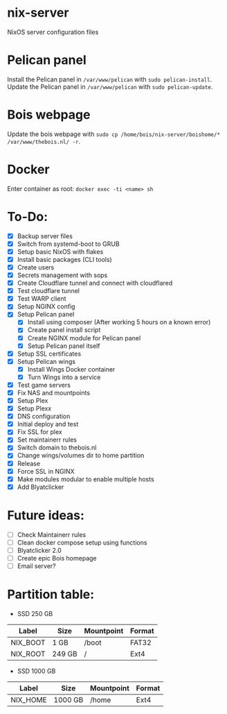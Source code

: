 # nix-server
NixOS server configuration files

# Pelican panel
Install the Pelican panel in ```/var/www/pelican``` with ```sudo pelican-install```. \
Update the Pelican panel in ```/var/www/pelican``` with ```sudo pelican-update```. 

# Bois webpage
Update the bois webpage with ```sudo cp /home/bois/nix-server/boishome/* /var/www/thebois.nl/ -r```.

# Docker
Enter container as root: ```docker exec -ti <name> sh```

# To-Do: 
- [X] Backup server files 
- [X] Switch from systemd-boot to GRUB
- [X] Setup basic NixOS with flakes
- [X] Install basic packages (CLI tools)
- [X] Create users
- [X] Secrets management with sops
- [X] Create Cloudflare tunnel and connect with cloudflared
- [X] Test cloudflare tunnel 
- [X] Test WARP client
- [X] Setup NGINX config
- [X] Setup Pelican panel
   - [X] Install using composer (After working 5 hours on a known error)
   - [X] Create panel install script
   - [X] Create NGINX module for Pelican panel
   - [X] Setup Pelican panel itself 
- [X] Setup SSL certificates 
- [X] Setup Pelican wings
  - [X] Install Wings Docker container
  - [X] Turn Wings into a service
- [X] Test game servers 
- [X] Fix NAS and mountpoints
- [X] Setup Plex
- [X] Setup Plexx
- [X] DNS configuration
- [X] Initial deploy and test 
- [X] Fix SSL for plex
- [X] Set maintainerr rules
- [X] Switch domain to thebois.nl
- [X] Change wings/volumes dir to home partition
- [X] Release
- [X] Force SSL in NGINX
- [X] Make modules modular to enable multiple hosts
- [X] Add Blyatclicker

# Future ideas: 
- [ ] Check Maintainerr rules 
- [ ] Clean docker compose setup using functions 
- [ ] Blyatclicker 2.0
- [ ] Create epic Bois homepage
- [ ] Email server? 

# Partition table: 

- SSD 250 GB

| Label    	| Size   	| Mountpoint 	| Format 	|
|----------	|--------	|------------	|--------	|
| NIX_BOOT 	| 1 GB   	| /boot      	| FAT32  	|
| NIX_ROOT 	| 249 GB 	| /          	| Ext4   	|

- SSD 1000 GB

| Label    	| Size    	| Mountpoint 	| Format 	|
|----------	|---------	|------------	|--------	|
| NIX_HOME 	| 1000 GB 	| /home      	| Ext4   	|

